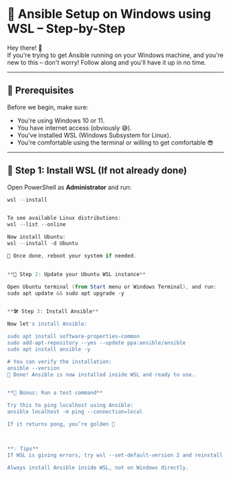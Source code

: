 # 🔧 Ansible Setup on Windows using WSL – Step-by-Step

Hey there! 👋  
If you're trying to get Ansible running on your Windows machine, and you're new to this – don't worry! Follow along and you'll have it up in no time.

---

## 🧱 Prerequisites

Before we begin, make sure:
- You're using Windows 10 or 11.
- You have internet access (obviously 😅).
- You've installed WSL (Windows Subsystem for Linux).
- You're comfortable using the terminal or willing to get comfortable 😎

---

## 🔽 Step 1: Install WSL (If not already done)

Open PowerShell as **Administrator** and run:

```powershell
wsl --install


To see available Linux distributions:
wsl --list --online

Now install Ubuntu:
wsl --install -d Ubuntu

🔁 Once done, reboot your system if needed.


**🔁 Step 2: Update your Ubuntu WSL instance** 

Open Ubuntu terminal (from Start menu or Windows Terminal), and run:
sudo apt update && sudo apt upgrade -y


**🛠️ Step 3: Install Ansible**

Now let's install Ansible:

sudo apt install software-properties-common
sudo add-apt-repository --yes --update ppa:ansible/ansible
sudo apt install ansible -y

# You can verify the installation:
ansible --version
🎉 Done! Ansible is now installed inside WSL and ready to use.


**🧪 Bonus: Run a test command**

Try this to ping localhost using Ansible:
ansible localhost -m ping --connection=local

If it returns pong, you’re golden 🥳



**💡 Tips**
If WSL is giving errors, try wsl --set-default-version 2 and reinstall Ubuntu.

Always install Ansible inside WSL, not on Windows directly.
